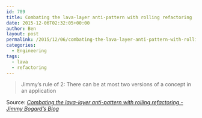 ```yaml
---
id: 789
title: Combating the lava-layer anti-pattern with rolling refactoring
date: 2015-12-06T02:32:05+00:00
author: Ben
layout: post
permalink: /2015/12/06/combating-the-lava-layer-anti-pattern-with-rolling-refactoring/
categories:
  - Engineering
tags:
  - lava
  - refactoring
---
```

> Jimmy’s rule of 2: There can be at most two versions of a concept in an application

Source: _[Combating the lava-layer anti-pattern with rolling refactoring - Jimmy Bogard&#8217;s Blog](https://lostechies.com/jimmybogard/2015/01/15/combating-the-lava-layer-anti-pattern-with-rolling-refactoring/)_
